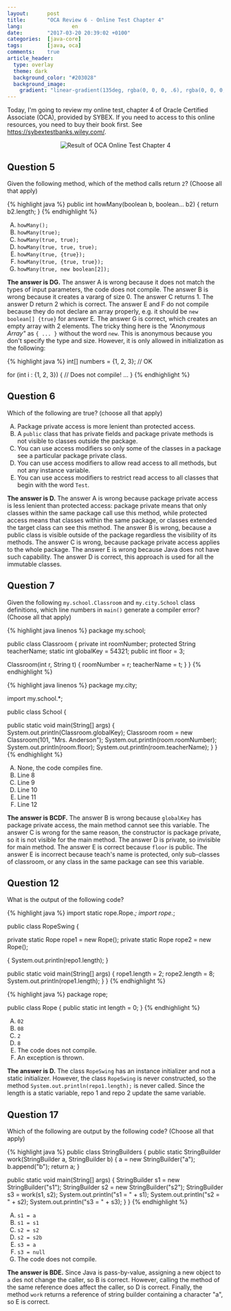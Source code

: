 ```yaml
---
layout:      post
title:       "OCA Review 6 - Online Test Chapter 4"
lang:                en
date:        "2017-03-20 20:39:02 +0100"
categories:  [java-core]
tags:        [java, oca]
comments:    true
article_header:
  type: overlay
  theme: dark
  background_color: "#203028"
  background_image:
    gradient: "linear-gradient(135deg, rgba(0, 0, 0, .6), rgba(0, 0, 0, .4))"
---
```


Today, I'm going to review my online test, chapter 4 of Oracle Certified
Associate (OCA), provided by SYBEX. If you need to access to this online
resources, you need to buy their book first. See
<https://sybextestbanks.wiley.com/>.

<!--more-->

<style type="text/css">
  ol { list-style-type: upper-alpha; }
</style>

<p align="center">
  <img
    src="{{ site.url }}/assets/20170320-oca-online-test-chapter-4.png"
    alt="Result of OCA Online Test Chapter 4">
</p>

## Question 5

Given the following method, which of the method calls return `2`? (Choose all
that apply)

{% highlight java %}
public int howMany(boolean b, boolean... b2) {
  return b2.length;
}
{% endhighlight %}

1. `howMany();`
2. `howMany(true);`
3. `howMany(true, true);`
4. `howMany(true, true, true);`
5. `howMany(true, {true});`
6. `howMany(true, {true, true});`
7. `howMany(true, new boolean[2]);`

**The answer is DG.** The answer A is wrong because it does not match the types
of input parameters, the code does not compile. The answer B is wrong because it
creates a vararg of size 0. The answer C returns 1. The answer D return 2 which
is correct. The answer E and F do not compile because they do not declare an
array properly, e.g. it should be `new boolean[] {true}` for answer E. The
answer G is correct, which creates an empty array with 2 elements. The tricky
thing here is the _"Anonymous Array"_ as `{ ... }` without the word `new`. This
 is anonymous because you don't specify the type and size. However, it is only
allowed in initialization as the following:

{% highlight java %}
int[] numbers = {1, 2, 3}; // OK

for (int i : {1, 2, 3}) {  // Does not compile!
  ...
}
{% endhighlight %}

## Question 6

Which of the following are true? (choose all that apply)

1. Package private access is more lenient than protected access.
2. A `public` class that has private fields and package private methods is not
visible to classes outside the package.
3. You can use access modifiers so only some of the classes in a package see a
particular package private class.
4. You can use access modifiers to allow read access to all methods, but not any
instance variable.
5. You can use access modifiers to restrict read access to all classes that
begin with the word `Test`.

**The answer is D.** The answer A is wrong because package private access is
less lenient than protected access: package private means that only classes
within the same package call use this method, while protected access means that
classes within the same package, or classes extended the target class can see
this method. The answer B is wrong, because a public class is visible outside of
the package regardless the visibility of its methods. The answer C is wrong,
because package private access applies to the whole package. The answer E is
wrong because Java does not have such capability. The answer D is correct, this
approach is used for all the immutable classes.

## Question 7

Given the following `my.school.Classroom` and `my.city.School` class
definitions, which line numbers in `main()` generate a compiler error? (Choose
all that apply)

{% highlight java linenos %}
package my.school;

public class Classroom {
  private int roomNumber;
  protected String teacherName;
  static int globalKey = 54321;
  public int floor = 3;

  Classroom(int r, String t) {
    roomNumber = r;
    teacherName = t;
  }
}
{% endhighlight %}

{% highlight java linenos %}
package my.city;

import my.school.*;

public class School {

  public static void main(String[] args) {
    System.out.println(Classroom.globalKey);
    Classroom room = new Classroom(101, "Mrs. Anderson");
    System.out.println(room.roomNumber);
    System.out.println(room.floor);
    System.out.println(room.teacherName);
  }
}
{% endhighlight %}

1. None, the code compiles fine.
2. Line 8
3. Line 9
4. Line 10
5. Line 11
6. Line 12

**The answer is BCDF.** The answer B is wrong because `globalKey` has package
private access, the main method cannot see this variable. The answer C is wrong
for the same reason, the constructor is package private, so it is not visible
for the main method. The answer D is private, so invisible for main method. The
answer E is correct because `floor` is public. The answer E is incorrect because
teach's name is protected, only sub-classes of classroom, or any class in the
same package can see this variable.

## Question 12

What is the output of the following code?

{% highlight java %}
import static rope.Rope.*;
import rope.*;

public class RopeSwing {

  private static Rope rope1 = new Rope();
  private static Rope rope2 = new Rope();

  {
    System.out.println(repo1.length);
  }

  public static void main(String[] args) {
    rope1.length = 2;
    rope2.length = 8;
    System.out.println(rope1.length);
  }
}
{% endhighlight %}

{% highlight java %}
package rope;

public class Rope {
  public static int length = 0;
}
{% endhighlight %}

1. `02`
2. `08`
3. `2`
4. `8`
5. The code does not compile.
6. An exception is thrown.

**The answer is D.** The class `RopeSwing` has an instance initializer and not a
static initializer. However, the class `RopeSwing` is never constructed, so the
method `System.out.println(repo1.length);` is never called. Since the length is
a static variable, repo 1 and repo 2 update the same variable.

## Question 17

Which of the following are output by the following code? (Choose all that apply)

{% highlight java %}
public class StringBuilders {
  public static StringBuilder work(StringBuilder a, StringBuilder b) {
    a = new StringBuilder("a");
    b.append("b");
    return a;
  }
  
  public static void main(String[] args) {
    StringBuilder s1 = new StringBuilder("s1");
    StringBuilder s2 = new StringBuilder("s2");
    StringBuilder s3 = work(s1, s2);
    System.out.println("s1 = " + s1);
    System.out.println("s2 = " + s2);
    System.out.println("s3 = " + s3);
  }
}
{% endhighlight %}

1. `s1 = a`
2. `s1 = s1`
3. `s2 = s2`
4. `s2 = s2b`
5. `s3 = a`
6. `s3 = null`
7. The code does not compile.

**The answer is BDE.** Since Java is pass-by-value, assigning a new object to
`a` des not change the caller, so B is correct. However, calling the method of
the same reference does affect the caller, so D is correct. Finally, the method
`work` returns a reference of string builder containing a character "a", so E is
correct.
